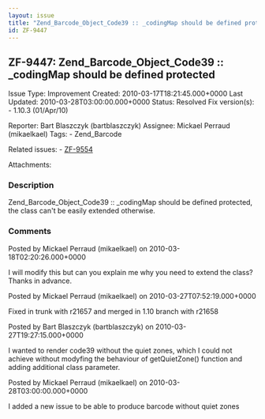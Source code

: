 ```yaml
---
layout: issue
title: "Zend_Barcode_Object_Code39 :: _codingMap should be defined protected"
id: ZF-9447
---
```


ZF-9447: Zend\_Barcode\_Object\_Code39 :: \_codingMap should be defined protected
---------------------------------------------------------------------------------

 Issue Type: Improvement Created: 2010-03-17T18:21:45.000+0000 Last Updated: 2010-03-28T03:00:00.000+0000 Status: Resolved Fix version(s): - 1.10.3 (01/Apr/10)
 
 Reporter:  Bart Blaszczyk (bartblaszczyk)  Assignee:  Mickael Perraud (mikaelkael)  Tags: - Zend\_Barcode
 
 Related issues: - [ZF-9554](/issues/browse/ZF-9554)
 
 Attachments: 
### Description

Zend\_Barcode\_Object\_Code39 :: \_codingMap should be defined protected, the class can't be easily extended otherwise.

 

 

### Comments

Posted by Mickael Perraud (mikaelkael) on 2010-03-18T02:20:26.000+0000

I will modify this but can you explain me why you need to extend the class? Thanks in advance.

 

 

Posted by Mickael Perraud (mikaelkael) on 2010-03-27T07:52:19.000+0000

Fixed in trunk with r21657 and merged in 1.10 branch with r21658

 

 

Posted by Bart Blaszczyk (bartblaszczyk) on 2010-03-27T19:27:15.000+0000

I wanted to render code39 without the quiet zones, which I could not achieve without modyfing the behaviour of getQuietZone() function and adding additional class parameter.

 

 

Posted by Mickael Perraud (mikaelkael) on 2010-03-28T03:00:00.000+0000

I added a new issue to be able to produce barcode without quiet zones

 

 
